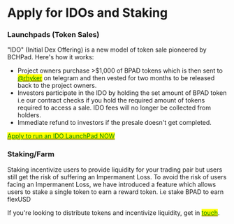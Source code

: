 # Apply for IDOs and Staking

### Launchpads (Token Sales)

"IDO" (Initial Dex Offering) is a new model of token sale pioneered by BCHPad. Here's how it works:

* Project owners purchase >$1,000 of BPAD tokens which is then sent to [<mark style="color:green;">@rhyker</mark>](https://t.me/rhyker) on telegram and then vested for two months to be released back to the project owners.
* Investors participate in the IDO by holding the set amount of BPAD token i.e our contract checks if you hold the required amount of tokens required to access a sale. IDO fees will no longer be collected from holders.
* Immediate refund to investors if the presale doesn't get completed.

[<mark style="color:green;">Apply to run an IDO LaunchPad NOW</mark>](https://forms.gle/818xYUehVxoexo1D7)<mark style="color:green;"></mark>

<mark style="color:green;"></mark>

### Staking/Farm

Staking incentivize users to provide liquidity for your trading pair but users still get the risk of suffering an Impermanent Loss. To avoid the risk of users facing an Impermanent Loss, we have introduced a feature which allows users to stake a single token to earn a reward token. i.e stake BPAD to earn flexUSD

If you're looking to distribute tokens and incentivize liquidity, get in [<mark style="color:green;">touch</mark>](https://t.me/rhyker).

